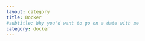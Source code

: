 ```yaml
---
layout: category
title: Docker
#subtitle: Why you'd want to go on a date with me
category: docker
---
```

